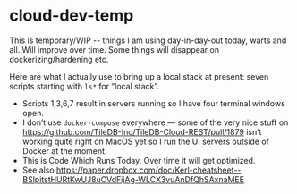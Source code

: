 # cloud-dev-temp

This is temporary/WIP -- things I am using day-in-day-out today, warts and all. Will improve over time. Some things will disappear on dockerizing/hardening etc.

Here are what I actually use to bring up a local stack at present: seven scripts starting with `ls*` for “local stack”.

* Scripts 1,3,6,7 result in servers running so I have four terminal windows open.
* I don’t use `docker-compose` everywhere — some of the very nice stuff on https://github.com/TileDB-Inc/TileDB-Cloud-REST/pull/1879 isn’t working quite right on MacOS yet so I run the UI servers outside of Docker at the moment.
* This is Code Which Runs Today. Over time it will get optimized.
* See also https://paper.dropbox.com/doc/Kerl-cheatsheet--BSlpitstHURtKwUJ8uOVdFijAg-WLCX3vuAnDfQhSAxnaMEE
